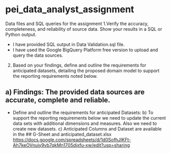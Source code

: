 # pei_data_analyst_assignment
Data files and SQL queries for the assignment
1.Verify the accuracy, completeness, and reliability of source data. Show your results in a SQL or Python output.

- I have provided SQL output in Data Validation.sql file.
- I have used the Google BigQuery Platform free version to upload and query the data sources. 
  
2. Based on your findings, define and outline the requirements for anticipated datasets, detailing the proposed domain model to support the reporting requirements noted below. 

 a) Findings: The provided data sources are accurate, complete and reliable.
 - 
 - Define and outline the requirements for anticipated Datasets:
b) To support the reporting requirements below we need to update the current data sets with additional dimensions and measures. Also we need to create new datasets.
c) Anticipated Columns and Dataset are available in the ## G-Sheet and anticipated_dataset.xlsx
https://docs.google.com/spreadsheets/d/1d0SofhJIKFt-Ah7keOVnuiy9vb7qkMn1705djxfu-xw/edit?usp=sharing



 

  
